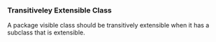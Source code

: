 ### Transitiveley Extensible Class

A package visible class should be transitively extensible when it has a subclass that is extensible.